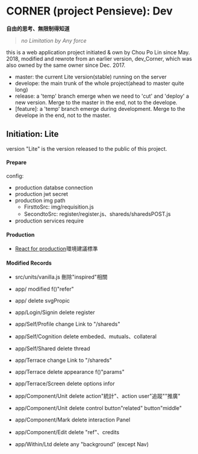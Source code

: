 # CORNER (project Pensieve): Dev
__自由的思考、無限制得知道__

> _no Limitation by Any force_

this is a web application project initiated & own by Chou Po Lin since May. 2018, modified and rewrote from an earlier version, dev_Corner, which was also owned by the same owner since Dec. 2017.

- master: the current Lite version(stable) running on the server
- develope: the main trunk of the whole project(ahead to master quite long)
- release: a 'temp' branch emerge when we need to 'cut' and 'deploy' a new version. Merge to the master in the end, not to the develope.
- [feature]: a 'temp' branch emerge during development. Merge to the develope in the end, not to the master.

## Initiation: Lite

version "Lite" is the version released to the public of this project.


#### Prepare
config:
- production databse connection
- production jwt secret
- production img path
    - FirsttoSrc: img/requisition.js
    - SecondtoSrc: register/register.js、shareds/sharedsPOST.js
- production services require


#### Production
- [React for production](https://reactjs.org/docs/optimizing-performance.html#use-the-production-build)環境建議標準

#### Modified Records
- src/units/vanilla.js 刪除"inspired"相關

- app/               modified f()"refer"
- app/               delete svgPropic

- app/Login/Signin   delete register
- app/Self/Profile   change Link to "/shareds"
- app/Self/Cognition delete embeded、mutuals、collateral
- app/Self/Shared    delete thread
- app/Terrace        change Link to "/shareds"
- app/Terrace        delete appearance f()"params"
- app/Terrace/Screen delete options infor
- app/Component/Unit delete action"統計"、action user"追蹤""推廣"
- app/Component/Unit delete control button"related" button"middle"
- app/Component/Mark delete interaction Panel
- app/Component/Edit delete "ref"、credits

- app/Within/Ltd     delete any "background" (except Nav)
